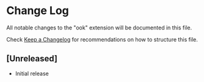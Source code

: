# Change Log

All notable changes to the "ook" extension will be documented in this file.

Check [Keep a Changelog](http://keepachangelog.com/) for recommendations on how to structure this file.

## [Unreleased]

- Initial release
